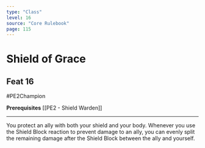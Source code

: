 ```yaml
---
type: "Class"
level: 16
source: "Core Rulebook"
page: 115
---
```

# Shield of Grace
## Feat 16
#PE2Champion

**Prerequisites** [[PE2 - Shield Warden]]

---
You protect an ally with both your shield and your body. Whenever you use the Shield Block reaction to prevent damage to an ally, you can evenly split the remaining damage after the Shield Block between the ally and yourself.